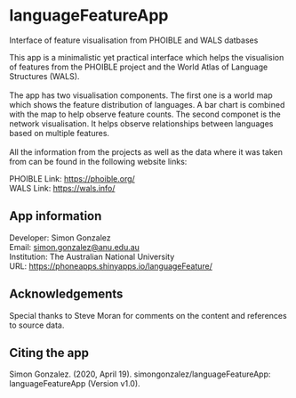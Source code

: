 # languageFeatureApp
Interface of feature visualisation from PHOIBLE and WALS datbases

This app is a minimalistic yet practical interface which helps the visualision of features from the PHOIBLE project and the World Atlas of Language Structures (WALS).<br/><br/>The app has two visualisation components. The first one is a world map which shows the feature distribution of languages. A bar chart is combined with the map to help observe feature counts. The second componet is the network visualisation. It helps observe relationships between languages based on multiple features.<br/><br/>All the information from the projects as well as the data where it was taken from can be found in the following website links:

PHOIBLE Link: https://phoible.org/
<br/>
WALS Link: https://wals.info/

## App information
Developer: Simon Gonzalez
<br/>
Email: simon.gonzalez@anu.edu.au
<br/>
Institution: The Australian National University
<br/>
URL: https://phoneapps.shinyapps.io/languageFeature/

## Acknowledgements
Special thanks to Steve Moran for comments on the content and references to source data.

## Citing the app
Simon Gonzalez. (2020, April 19). simongonzalez/languageFeatureApp: languageFeatureApp (Version v1.0).
